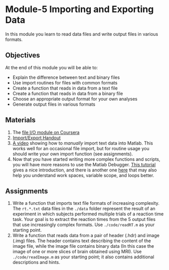 # Module-5 Importing and Exporting Data

In this module you learn to read data files and write output files in various formats.

## Objectives

At the end of this module you will be able to:

 - Explain the difference between text and binary files
 - Use import routines for files with common formats
 - Create a function that reads in data from a text file
 - Create a function that reads in data from a binary file
 - Choose an appropriate output format for your own analyses
 - Generate output files in various formats

## Materials
 1. The [file I/O module on Coursera](https://www.coursera.org/learn/matlab/home/week/9)
 1. [Import/Export Handout](./docs/ImportExport.pdf)
 1. [A video](https://youtu.be/qnk0KqF4iWY) showing how to *manually* import text data into Matlab. This works well for an occasional file import, but for routine usage you should write your own import function (see assignments).
 1. Now that you have started writing more complex functions and scripts, you will have more reasons to use the Matlab Debugger. [This tutorial](https://www.mathworks.com/videos/debugging-in-matlab-97189.html) gives a nice introduction, and there is another one [here](https://www.youtube.com/watch?embed=no&v=PdNY9n8lV1Y) that may also help you understand work spaces, variable scope, and loops better.

## Assignments

1. Write a function that imports text file formats of increasing complexity. The `rt.*.txt` data files in the `./data` folder represent the result of an experiment in which subjects performed multiple trials of a reaction time task. Your goal is to extract the reaction times from the 5 output files that use increasingly complex formats.  Use `./code/readRT.m` as your starting point. 
1. Write a function that reads data from a pair of header (.hdr) and image (.img) files. The header contains text 
describing the content of the image file, while the image file contains binary data (In this case the image of one or more slices of 
brain obtained using MRI). Use `./code/readImage.m` as your starting point; it also contains additional descriptions and hints.

